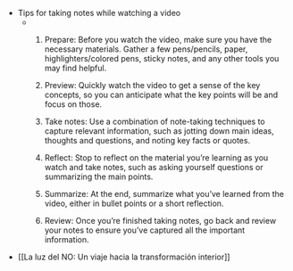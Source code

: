 - Tips for taking notes while watching a video
	- 1. Prepare: Before you watch the video, make sure you have the necessary materials. Gather a few pens/pencils, paper, highlighters/colored pens, sticky notes, and any other tools you may find helpful.
	  
	  2. Preview: Quickly watch the video to get a sense of the key concepts, so you can anticipate what the key points will be and focus on those. 
	  
	  3. Take notes: Use a combination of note-taking techniques to capture relevant information, such as jotting down main ideas, thoughts and questions, and noting key facts or quotes. 
	  
	  4. Reflect: Stop to reflect on the material you’re learning as you watch and take notes, such as asking yourself questions or summarizing the main points.
	  
	  5. Summarize: At the end, summarize what you’ve learned from the video, either in bullet points or a short reflection. 
	  
	  6. Review: Once you’re finished taking notes, go back and review your notes to ensure you’ve captured all the important information.
- [[La luz del NO: Un viaje hacia la transformación interior]]